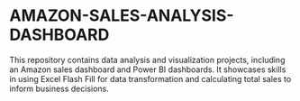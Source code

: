 # AMAZON-SALES-ANALYSIS-DASHBOARD
This repository contains data analysis and visualization projects, including an Amazon sales dashboard and Power BI dashboards. It showcases skills in using Excel Flash Fill for data transformation and calculating total sales to inform business decisions.
